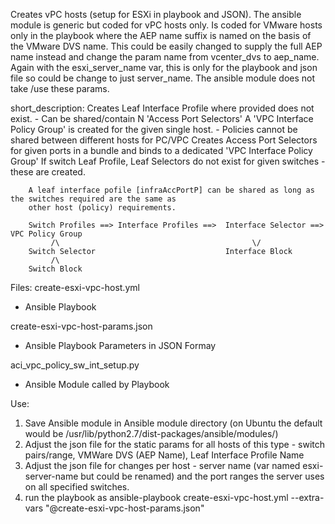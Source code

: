 Creates vPC hosts (setup for ESXi in playbook and JSON). The ansible module is generic but coded for vPC hosts only. Is coded for VMware hosts only in the playbook where the AEP name suffix is named on the basis of the VMware DVS name. This could be easily changed to supply the full AEP name instead and change the param name from vcenter_dvs to aep_name. Again with the esxi_server_name var, this is only for the playbook and json file so could be change to just server_name. The ansible module does not take /use these params.


short_description: 
        Creates Leaf Interface Profile where provided does not exist. - Can be shared/contain N 'Access Port Selectors'
         A 'VPC Interface Policy Group' is created for the given single host. 
            - Policies cannot be shared between different hosts for PC/VPC
        Creates Access Port Selectors for given ports in a bundle and binds to a dedicated 'VPC Interface Policy Group'
        If switch Leaf Profile, Leaf Selectors do not exist for given switches - these are created.
     
        A leaf interface pofile [infraAccPortP] can be shared as long as the switches required are the same as 
        other host (policy) requirements.

        Switch Profiles ==> Interface Profiles ==>  Interface Selector ==> VPC Policy Group
             /\                                           \/
        Switch Selector                             Interface Block
             /\              
        Switch Block       

Files: 
create-esxi-vpc-host.yml 
  - Ansible Playbook
  
create-esxi-vpc-host-params.json
  - Ansible Playbook Parameters in JSON Formay
	 
aci_vpc_policy_sw_int_setup.py
  - Ansible Module called by Playbook
  
Use:
1. Save Ansible module in Ansible module directory (on Ubuntu the default would be /usr/lib/python2.7/dist-packages/ansible/modules/)
2. Adjust the json file for the static params for all hosts of this type - switch pairs/range, VMWare DVS (AEP Name), Leaf Interface Profile Name 
3. Adjust the json file for changes per host - server name (var named esxi-server-name but could be renamed) and the port ranges the server uses on all specified switches.
4. run the playbook as ansible-playbook create-esxi-vpc-host.yml --extra-vars "@create-esxi-vpc-host-params.json"

